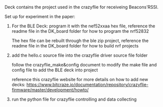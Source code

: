 
Deck contains the project used in the crazyflie for receiveing Beacons'RSSI.

Set up for experiment in the paper:
1. For the BLE Deck: program it with the nef52xxaa hex file, reference the readme file in the DK_board folder for how to program the nrf52832

   The hex file can be rebuilt through the ble zip project, reference the readme file in the DK_board folder for how to build nrf projects
   
2. add the hello.c source file into the crazyflie driver source file folder

   follow the crazyflie_make&config document to modify the make file and config file to add the BLE deck into project
   
   reference this crazyflie website for more details on how to add new decks:
   https://www.bitcraze.io/documentation/repository/crazyflie-firmware/master/development/howto/
   
3. run the python file for crazyflie controlling and data collecting


